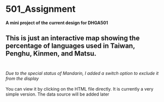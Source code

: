 # 501_Assignment
**A mini project of the current design for DHGA501**
## This is just an interactive map showing the percentage of languages ​​used in Taiwan, Penghu, Kinmen, and Matsu.<br><br>
_Due to the special status of Mandarin, I added a switch option to exclude it from the display_ <br><br>
You can view it by clicking on the HTML file directly. It is currently a very simple version.
The data source will be added later
